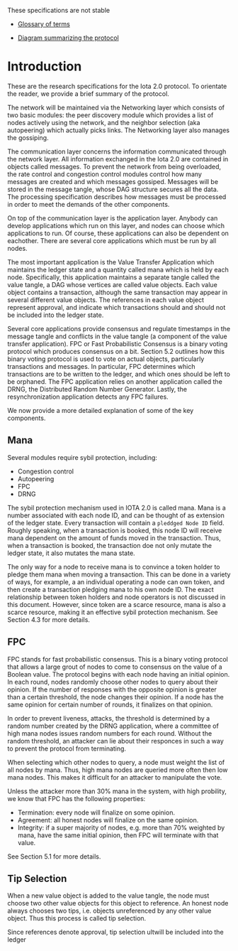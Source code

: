

These specifications are not stable


  
-   [Glossary of terms](https://docs.google.com/document/d/1Ak8NT9e9NFQIrXahYmlgj_FLH7mMT5NR4rlTwczfQSE/edit#heading=h.h27luwpmebto)
    
-   [Diagram summarizing the protocol](https://drive.google.com/file/d/1DS5lUas9URTYwspkBl5nlp80R2opE5fC/view?usp=sharing)
    

# Introduction

These are the research specifications for the Iota 2.0 protocol. To orientate the reader, we provide a brief summary of the protocol. 

The network will be maintained via the Networking layer which consists of two basic modules: the peer discovery module which provides a list of nodes actively using the network, and the neighbor selection (aka autopeering) which actually picks links. The Networking layer also manages the gossiping.

  

The communication layer concerns the information communicated through the network layer. All information exchanged in the Iota 2.0 are contained in objects called messages. To prevent the network from being overloaded, the rate control and congestion control modules control how many messages are created and which messages gossiped. Messages will be stored in the message tangle, whose DAG structure secures all the data. The processing specification describes how messages must be processed in order to meet the demands of the other components.

  

On top of the communication layer is the application layer. Anybody can develop applications which run on this layer, and nodes can choose which applications to run.  Of course, these applications can also be dependent on eachother. There are several core applications which must be run by all nodes. 

The most important application is the Value Transfer Application which maintains the ledger state and a quantity called mana which is held by each node.  Specifically, this application maintains a separate tangle called the value tangle, a DAG whose vertices are called value objects.  Each value object contains a transaction, although the same transaction may appear in several different value objects.  The references in each value object represent approval, and indicate which transactions should and should not be included into the ledger state.  

  

Several core applications provide consensus and regulate timestamps in the message tangle and conflicts in the value tangle (a component of the value transfer application). FPC or Fast Probabilistic Consensus is a binary voting protocol which produces consensus on a bit. Section 5.2 outlines how this binary voting protocol is used to vote on actual objects, particularly transactions and messages.  In particular, FPC determines which transactions are to be written to the ledger, and which ones should be left to be orphaned. The FPC application relies on another application called the DRNG,  the Distributed Random Number Generator. Lastly, the resynchronization application detects any FPC failures.

We now provide a more detailed explanation of some of the key components. 

## Mana 

Several modules require sybil protection, including:
 - Congestion control
 - Autopeering
 - FPC
 - DRNG

The sybil protection mechanism used in IOTA 2.0 is called mana. Mana is a number associated with each node ID, and can be thought of as extension of the ledger state.  Every transaction will contain a `pleddged Node ID` field.  Roughly speaking, when a transaction is booked, this node ID will receive mana dependent on the amount of funds moved in the transaction.  Thus, when a transaction is booked, the transaction doe not only mutate the ledger state, it also mutates the mana state.  

The only way for a node to receive mana is to convince a token holder to pledge them mana when moving a transaction.  This can be done in a variety of ways, for example, a an individual operating a node can own token, and then create a transaction pledging mana to his own node ID.  The exact relationship between token holders and node operators is not discussed in this document.  However, since token are a scarce resource, mana is also a scarce resource, making it an effective sybil protection mechanism.  See Section 4.3 for more details.  

## FPC 

FPC stands for fast probabilistic consensus.  This is a binary voting protocol that allows a large grout of nodes to come to consensus on the value of a Boolean value.  The protocol begins with each node having an initial opinion.  In each round, nodes randomly choose other nodes to query about their opinion. If the number of responses with the opposite opinion is greater than a certain threshold, the node changes their opinion.  If a node has the same opinion for certain number of rounds, it finalizes on that opinion. 

In order to prevent liveness, attacks, the threshold is determined by a random number created by the DRNG application, where a committee of high mana nodes issues random numbers for each round.  Without the random threshold, an attacker can lie about their responces in such a way to prevent the protocol from terminating.  

When selecting which other nodes to query,  a node must weight the list of all nodes by mana.  Thus, high mana nodes are queried more often then low mana nodes.  This makes it difficult for an attacker to manipulate the vote.

Unless the attacker more than 30% mana in the system, with high probility, we know that FPC has the following properties:
 - Termination: every node will finalize on some opinion.
 - Agreement: all honest nodes will finalize on the same opinion.
 - Integrity: if a super majority of nodes, e.g. more than 70% weighted by mana, have the same initial opinion, then FPC will terminate with that value.  

See Section 5.1 for more details.  

## Tip Selection

When a new value object is added to the value tangle, the node must choose two other value objects for this object to reference.     An honest node always chooses two tips, i.e. objects unreferenced by any other value object. Thus this process is called tip selection.

Since references denote approval, tip selection ultwill be included into the ledger



 
<!--stackedit_data:
eyJoaXN0b3J5IjpbLTE5MDk5NjA4NDYsNjE5MjMzNTUxLC0xMT
cyMTUzNzYxLDIwOTMwOTg2NjQsNDY5MDI0ODQyLC03MDkxNzY3
NDIsNTI2MDA3NzAyLC0yMjYxMjY4NjksLTQxMTA1NDYzNiwtMT
IzODg0NTc5Miw0NDAwMjgzNjcsOTY1Nzc4NjA5XX0=
-->